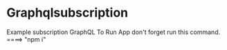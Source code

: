 # Graphqlsubscription
Example subscription GraphQL 
To Run App don't forget run this command. ====>  "npm i"

